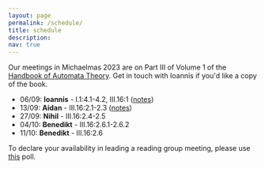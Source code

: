 ```yaml
---
layout: page
permalink: /schedule/
title: schedule
description: 
nav: true
---
```

Our meetings in Michaelmas 2023 are on Part III of Volume 1 of the <a href="https://ems.press/books/standalone/172">Handbook of Automata Theory</a>. Get in touch with Ioannis if you'd like a copy of the book.  

<ul>
  <li>06/09: <b>Ioannis</b> - I.1:4.1-4.2, III.16:1 (<a href="https://cambridgeLAA.github.io/_pages/1.pdf" target="_blank">notes</a>)</li>
  <li>13/09: <b>Aidan</b> - III.16:2.1-2.3 (<a href="https://cambridgeLAA.github.io/_pages/2.pdf" target="_blank">notes</a>)</li>
  <li>27/09: <b> Nihil</b> - III.16:2.4-2.5 </li>
  <li>04/10: <b>Benedikt</b> - III.16:2.6.1-2.6.2 </li>
  <li>11/10: <b>Benedikt</b> - III.16:2.6 </li>

</ul>

To declare your availability in leading a reading group meeting, please use <a href="https://doodle.com/meeting/participate/id/enOKXB7a/vote">this</a> poll. 
